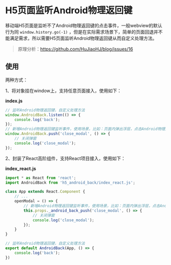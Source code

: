 # H5页面监听Android物理返回键

移动端H5页面是监听不了Android物理返回键的点击事件，一般webview的默认行为同 `window.history.go(-1)` ，但是在实际需求场景下，简单的页面回退并不能满足需求，所以需要H5页面监听Android物理返回键从而自定义处理方法。

> 原理分析：https://github.com/HuJiaoHJ/blog/issues/16

## 使用

两种方式：

1、将对象挂在window上，支持任意页面接入，使用如下：

**index.js**

```JavaScript
// 监听Android物理返回键，自定义处理方法
window.AndroidBack.listen(() => {
    console.log('back');
});
// 新增Android物理返回键监听事件，使用场景，比如：页面内弹出浮层，点击Android物理返回键，不是回退页面，而是关闭浮层
window.AndroidBack.push('close_modal', () => {
    // 关闭弹窗
    console.log('close_modal');
});
```

2、封装了React高阶组件，支持React项目接入，使用如下：

**index_react.js**

```JavaScript
import * as React from 'react';
import AndroidBack from 'h5_android_back/index_react.js';

class App extends React.Component {
    // ...
    openModal = () => {
        // 新增Android物理返回键监听事件，使用场景，比如：页面内弹出浮层，点击Android物理返回键，不是回退页面，而是关闭浮层
        this.props._android_back_push('close_modal', () => {
            // 关闭弹窗
            console.log('close_modal');
        });
    }
}

// 监听Android物理返回键，自定义处理方法
export default AndroidBack(App, () => {
    console.log('back');
})
```
